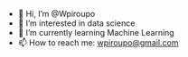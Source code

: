 - 👋 Hi, I’m @Wpiroupo
- 👀 I’m interested in data science
- 🌱 I’m currently learning Machine Learning
- 📫 How to reach me: wpiroupo@gmail.com

<!---
Wpiroupo/Wpiroupo is a ✨ special ✨ repository because its `README.md` (this file) appears on your GitHub profile.
You can click the Preview link to take a look at your changes.
--->
